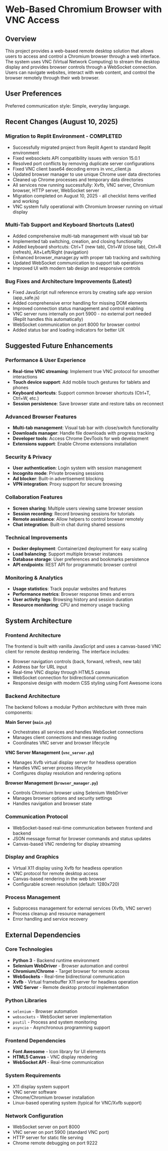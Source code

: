 # Web-Based Chromium Browser with VNC Access

## Overview

This project provides a web-based remote desktop solution that allows users to access and control a Chromium browser through a web interface. The system uses VNC (Virtual Network Computing) to stream the desktop display and provides browser controls through a WebSocket connection. Users can navigate websites, interact with web content, and control the browser remotely through their web browser.

## User Preferences

Preferred communication style: Simple, everyday language.

## Recent Changes (August 10, 2025)

### Migration to Replit Environment - COMPLETED
- Successfully migrated project from Replit Agent to standard Replit environment
- Fixed websockets API compatibility issues with version 15.0.1
- Resolved port conflicts by removing duplicate server configurations
- Fixed VNC client base64 decoding errors in vnc_client.js
- Updated browser manager to use unique Chrome user data directories
- Cleaned up Chrome processes and temporary data directories
- All services now running successfully: Xvfb, VNC server, Chromium browser, HTTP server, WebSocket server
- Migration completed on August 10, 2025 - all checklist items verified and working
- VNC system fully operational with Chromium browser running on virtual display

### Multi-Tab Support and Keyboard Shortcuts (Latest)
- Added comprehensive multi-tab management with visual tab bar
- Implemented tab switching, creation, and closing functionality
- Added keyboard shortcuts: Ctrl+T (new tab), Ctrl+W (close tab), Ctrl+R (refresh), Alt+Left/Right (navigation)
- Enhanced browser_manager.py with proper tab tracking and switching
- Updated WebSocket communication to support tab operations
- Improved UI with modern tab design and responsive controls

### Bug Fixes and Architecture Improvements (Latest)
- Fixed JavaScript null reference errors by creating safe app version (app_safe.js)
- Added comprehensive error handling for missing DOM elements
- Improved connection status management and control enabling
- VNC server runs internally on port 5900 - no external port needed (Replit handles this automatically)
- WebSocket communication on port 8000 for browser control
- Added status bar and loading indicators for better UX

## Suggested Future Enhancements

### Performance & User Experience
- **Real-time VNC streaming**: Implement true VNC protocol for smoother interactions
- **Touch device support**: Add mobile touch gestures for tablets and phones
- **Keyboard shortcuts**: Support common browser shortcuts (Ctrl+T, Ctrl+W, etc.)
- **Session persistence**: Save browser state and restore tabs on reconnect

### Advanced Browser Features
- **Multi-tab management**: Visual tab bar with close/switch functionality
- **Downloads manager**: Handle file downloads with progress tracking
- **Developer tools**: Access Chrome DevTools for web development
- **Extensions support**: Enable Chrome extensions installation

### Security & Privacy
- **User authentication**: Login system with session management
- **Incognito mode**: Private browsing sessions
- **Ad blocker**: Built-in advertisement blocking
- **VPN integration**: Proxy support for secure browsing

### Collaboration Features
- **Screen sharing**: Multiple users viewing same browser session
- **Session recording**: Record browsing sessions for tutorials
- **Remote assistance**: Allow helpers to control browser remotely
- **Chat integration**: Built-in chat during shared sessions

### Technical Improvements
- **Docker deployment**: Containerized deployment for easy scaling
- **Load balancing**: Support multiple browser instances
- **Database storage**: User preferences and bookmarks persistence
- **API endpoints**: REST API for programmatic browser control

### Monitoring & Analytics
- **Usage statistics**: Track popular websites and features
- **Performance metrics**: Browser response times and errors
- **User activity logs**: Browsing history and session duration
- **Resource monitoring**: CPU and memory usage tracking

## System Architecture

### Frontend Architecture
The frontend is built with vanilla JavaScript and uses a canvas-based VNC client for remote desktop rendering. The interface includes:
- Browser navigation controls (back, forward, refresh, new tab)
- Address bar for URL input
- Real-time VNC display through HTML5 canvas
- WebSocket connection for bidirectional communication
- Responsive design with modern CSS styling using Font Awesome icons

### Backend Architecture
The backend follows a modular Python architecture with three main components:

**Main Server (`main.py`)**
- Orchestrates all services and handles WebSocket connections
- Manages client connections and message routing
- Coordinates VNC server and browser lifecycle

**VNC Server Management (`vnc_server.py`)**
- Manages Xvfb virtual display server for headless operation
- Handles VNC server process lifecycle
- Configures display resolution and rendering options

**Browser Management (`browser_manager.py`)**
- Controls Chromium browser using Selenium WebDriver
- Manages browser options and security settings
- Handles navigation and browser state

### Communication Protocol
- WebSocket-based real-time communication between frontend and backend
- JSON message format for browser commands and status updates
- Canvas-based VNC rendering for display streaming

### Display and Graphics
- Virtual X11 display using Xvfb for headless operation
- VNC protocol for remote desktop access
- Canvas-based rendering in the web browser
- Configurable screen resolution (default: 1280x720)

### Process Management
- Subprocess management for external services (Xvfb, VNC server)
- Process cleanup and resource management
- Error handling and service recovery

## External Dependencies

### Core Technologies
- **Python 3** - Backend runtime environment
- **Selenium WebDriver** - Browser automation and control
- **Chromium/Chrome** - Target browser for remote access
- **WebSockets** - Real-time bidirectional communication
- **Xvfb** - Virtual framebuffer X11 server for headless operation
- **VNC Server** - Remote desktop protocol implementation

### Python Libraries
- `selenium` - Browser automation
- `websockets` - WebSocket server implementation
- `psutil` - Process and system monitoring
- `asyncio` - Asynchronous programming support

### Frontend Dependencies
- **Font Awesome** - Icon library for UI elements
- **HTML5 Canvas** - VNC display rendering
- **WebSocket API** - Real-time communication

### System Requirements
- X11 display system support
- VNC server software
- Chrome/Chromium browser installation
- Linux-based operating system (typical for VNC/Xvfb support)

### Network Configuration
- WebSocket server on port 8000
- VNC server on port 5900 (standard VNC port)
- HTTP server for static file serving
- Chrome remote debugging on port 9222